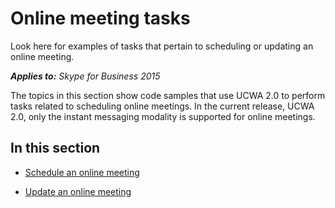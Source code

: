 
# Online meeting tasks
Look here for examples of tasks that pertain to scheduling or updating an online meeting.


 _**Applies to:** Skype for Business 2015_

The topics in this section show code samples that use UCWA 2.0 to perform tasks related to scheduling online meetings. In the current release, UCWA 2.0, only the instant messaging modality is supported for online meetings.


## In this section


- [Schedule an online meeting](ScheduleAnOnlineMeeting.md)
 
- [Update an online meeting](UpdateAnOnlineMeeting.md)
 

